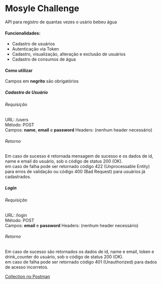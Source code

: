 # Mosyle Challenge

API para registro de quantas vezes o usário bebeu água

#### Funcionalidades:
    
* Cadastro de usuários
* Autenticação via Token
* Cadastro, visualização, alteração e exclusão de usuários
* Cadastro de consumos de água


#### Como utilizar
Campos em **negrito** são obrigatórios

##### Cadastro de Usuário

###### Requisição
URL: /users  
Método: POST  
Campos: **name**, **email** e **password**
Headers: (nenhum header necessário)

###### Retorno
Em caso de sucesso é retornada mensagem de sucesso e os dados de id, name e email do usuário, sob o código de status 200 (OK).  
em caso de falha pode ser retornado código 422 (Unprocessable Entity) para erros de validação ou código 400 (Bad Request) para usuários já cadastrados.

##### Login

###### Requisição
URL: /login  
Método: POST  
Campos: **email** e **password**
Headers: (nenhum header necessário)

###### Retorno
Em caso de sucesso são retornados os dados de id, name e email, token e drink_counter do usuário, sob o código de status 200 (OK).  
em caso de falha pode ser retornado código 401 (Unauthorized) para dados de acesso incorretos.

[Collection no Postman](https://www.postman.com)
